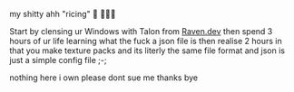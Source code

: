 my shitty ahh "ricing" 🍚 🧑🏿‍🌾

Start by clensing ur Windows with Talon from [Raven.dev](https://debloat.win)
then spend 3 hours of ur life learning what the fuck a json file is then realise 2 hours in that you make texture packs and its literly the same file format and json is just a simple config file ;-;

nothing here i own please dont sue me thanks bye
